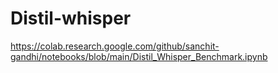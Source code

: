 # Distil-whisper

https://colab.research.google.com/github/sanchit-gandhi/notebooks/blob/main/Distil_Whisper_Benchmark.ipynb
